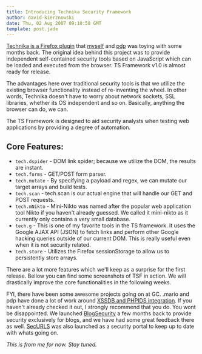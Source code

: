 ```yaml
---
title: Introducing Technika Security Framework
author: david-kierznowski
date: Thu, 02 Aug 2007 09:10:58 GMT
template: post.jade
---
```


[Technika is a Firefox plugin](/blog/technika/) that [myself](http://gnucitizen.org/about/dk) and [pdp](http://gnucitizen.org/about/pdp) was toying with some months back. The original idea behind this project was to provide independent self-contained security tools based on JavaScript which can be loaded and executed from the browser. TS Framework v1.0 is almost ready for release.

The advantages here over traditional security tools is that we utilize the existing browser functionality instead of re-inventing the wheel. In other words, Technika doesn't have to worry about network sockets, SSL libraries, whether its OS independent and so on. Basically, anything the browser can do, we can.

The TS Framework is designed to aid security analysts when testing web applications by providing a degree of automation.

## Core Features:

* `tech.dspider` - DOM link spider; because we utilize the DOM, the results are instant.
* `tech.forms` - GET/POST form parser.
* `tech.mutate` - By specifying a payload and regex, we can mutate our target arrays and build tests.
* `tech.scan` - tech.scan is our actual engine that will handle our GET and POST requests.
* `tech.mNikto` - Mini-Nikto was named after the popular web application tool Nikto if you haven't already guessed. We called it mini-nikto as it currently only contains a very small database.
* `tech.g` - This is one of my favorite tools in the TS framework. It uses the Google AJAX API (JSON) to fetch links and perform other Google hacking queries outside of our current DOM. This is really useful even when it is not security related.
* `tech.store` - Utilizes the Firefox sessionStorage to allow us to persistently store arrays.

There are a lot more features which we'll keep as a surprise for the first release. Bellow you can find some screenshots of TSF in action. We will drastically improve the core functionalities in the following weeks.

FYI, there have been some awesome projects going on at GC. .mario and pdp have done a lot of work around [XSSDB and PHPIDS integration](http://www.gnucitizen.org/xssdb/). If you haven't already checked it out, I strongly recommend that you do. You wont be disappointed. We launched [BlogSecurity](http://blogsecurity.net) a few months back to provide security exclusively for blogs, and we have had some great feedback there as well. [SecURLS](/blog/landing-securlscom) was also launched as a security portal to keep up to date with whats going on.

_This is from me for now. Stay tuned._
